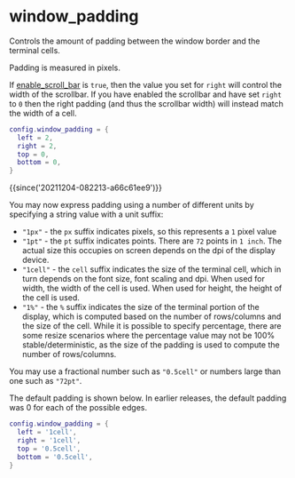 # window_padding

Controls the amount of padding between the window border and the
terminal cells.

Padding is measured in pixels.

If [enable_scroll_bar](enable_scroll_bar.md) is `true`, then the value you
set for `right` will control the width of the scrollbar.  If you have
enabled the scrollbar and have set `right` to `0` then the right padding
(and thus the scrollbar width) will instead match the width of a cell.

```lua
config.window_padding = {
  left = 2,
  right = 2,
  top = 0,
  bottom = 0,
}
```

{{since('20211204-082213-a66c61ee9')}}

You may now express padding using a number of different units by specifying
a string value with a unit suffix:

* `"1px"` - the `px` suffix indicates pixels, so this represents a `1` pixel value
* `"1pt"` - the `pt` suffix indicates points.  There are `72` points in `1 inch`.  The actual size this occupies on screen depends on the dpi of the display device.
* `"1cell"` - the `cell` suffix indicates the size of the terminal cell, which in turn depends on the font size, font scaling and dpi.  When used for width, the width of the cell is used.  When used for height, the height of the cell is used.
* `"1%"` - the `%` suffix indicates the size of the terminal portion of the display, which is computed based on the number of rows/columns and the size of the cell.  While it is possible to specify percentage, there are some resize scenarios where the percentage value may not be 100% stable/deterministic, as the size of the padding is used to compute the number of rows/columns.

You may use a fractional number such as `"0.5cell"` or numbers large than one such as `"72pt"`.

The default padding is shown below.  In earlier releases, the default padding was 0 for each of the possible edges.

```lua
config.window_padding = {
  left = '1cell',
  right = '1cell',
  top = '0.5cell',
  bottom = '0.5cell',
}
```

